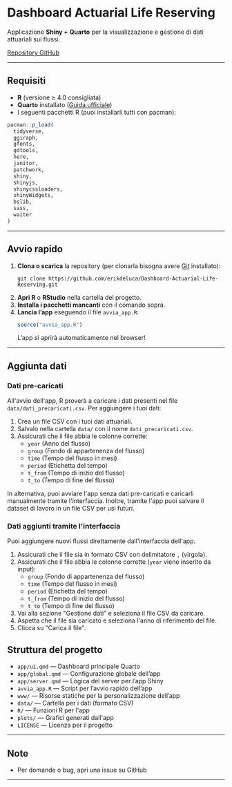 # Dashboard Actuarial Life Reserving

Applicazione **Shiny + Quarto** per la visualizzazione e gestione di dati attuariali sui flussi.

[Repository GitHub](https://github.com/erikdeluca/Dashboard-Actuarial-Life-Reserving)

---

## Requisiti

- **R** (versione ≥ 4.0 consigliata)
- **Quarto** installato ([Guida ufficiale](https://quarto.org/docs/get-started/))
- I seguenti pacchetti R (puoi installarli tutti con pacman):

```r
pacman::p_load(
  tidyverse,
  ggiraph,
  gfonts,
  gdtools,
  here,
  janitor,
  patchwork,
  shiny,
  shinyjs,
  shinycssloaders,
  shinyWidgets,
  bslib,
  sass,
  waiter
)
```

---

## Avvio rapido

1. **Clona o scarica** la repository (per clonarla bisogna avere [Git](https://git-scm.com/downloads) installato): 
   ```
   git clone https://github.com/erikdeluca/Dashboard-Actuarial-Life-Reserving.git
   ```
2. **Apri R** o **RStudio** nella cartella del progetto.
3. **Installa i pacchetti mancanti** con il comando sopra.
4. **Lancia l’app** eseguendo il file `avvia_app.R`:
   ```r
   source("avvia_app.R")
   ```
   L’app si aprirà automaticamente nel browser!

---

## Aggiunta dati

### Dati pre-caricati

All'avvio dell'app, R proverà a caricare i dati presenti nel file `data/dati_precaricati.csv`.
Per aggiungere i tuoi dati:

1. Crea un file CSV con i tuoi dati attuariali.
2. Salvalo nella cartella `data/` con il nome `dati_precaricati.csv`.
3. Assicurati che il file abbia le colonne corrette:
   - `year` (Anno del flusso)
   - `group` (Fondo di appartenenza del flusso)
   - `time` (Tempo del flusso in mesi)
   - `period` (Etichetta del tempo)
   - `t_from` (Tempo di inizio del flusso)
   - `t_to` (Tempo di fine del flusso)

In alternativa, puoi avviare l'app senza dati pre-caricati e caricarli manualmente tramite l'interfaccia.
Inoltre, tramite l'app puoi salvare il dataset di lavoro in un file CSV per usi futuri.

### Dati aggiunti tramite l'interfaccia

Puoi aggiungere nuovi flussi direttamente dall'interfaccia dell'app.

1. Assicurati che il file sia in formato CSV con delimitatore `,` (virgola).
2. Assicurati che il file abbia le colonne corrette (`year` viene inserito da input):
   - `group` (Fondo di appartenenza del flusso)
   - `time` (Tempo del flusso in mesi)
   - `period` (Etichetta del tempo)
   - `t_from` (Tempo di inizio del flusso)
   - `t_to` (Tempo di fine del flusso)
3. Vai alla sezione "Gestione dati" e seleziona il file CSV da caricare.
4. Aspetta che il file sia caricato e seleziona l'anno di riferimento del file.
5. Clicca su "Carica il file".

## Struttura del progetto

- `app/ui.qmd` — Dashboard principale Quarto
- `app/global.qmd` — Configurazione globale dell’app
- `app/server.qmd` — Logica del server per l’app Shiny
- `avvia_app.R` — Script per l’avvio rapido dell’app
- `www/` — Risorse statiche per la personalizzazione dell’app
- `data/` — Cartella per i dati (formato CSV)
- `R/` — Funzioni R per l'app
- `plots/` — Grafici generati dall'app
- `LICENSE` — Licenza per il progetto

---

## Note

- Per domande o bug, apri una issue su GitHub

---